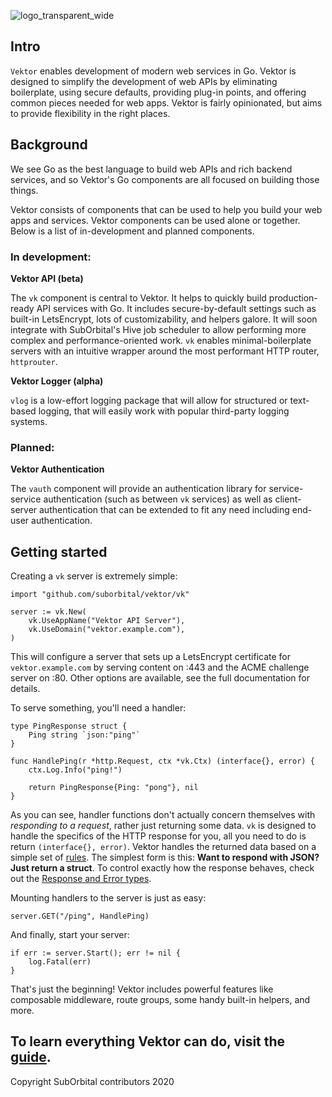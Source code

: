 ![logo_transparent_wide](https://user-images.githubusercontent.com/5942370/79701505-ac2d8f80-826b-11ea-8681-4346765a1802.png)

## Intro
`Vektor` enables development of modern web services in Go. Vektor is designed to simplify the development of web APIs by eliminating boilerplate, using secure defaults, providing plug-in points, and offering common pieces needed for web apps. Vektor is fairly opinionated, but aims to provide flexibility in the right places.

## Background
We see Go as the best language to build web APIs and rich backend services, and so Vektor's Go components are all focused on building those things. 

Vektor consists of components that can be used to help you build your web apps and services. Vektor components can be used alone or together. Below is a list of in-development and planned components.

### In development:

**Vektor API (beta)**

The `vk` component is central to Vektor. It helps to quickly build production-ready API services with Go. It includes secure-by-default settings such as built-in LetsEncrypt, lots of customizability, and helpers galore. It will soon integrate with SubOrbital's Hive job scheduler to allow performing more complex and performance-oriented work. `vk` enables minimal-boilerplate servers with an intuitive wrapper around the most performant HTTP router, `httprouter`.

**Vektor Logger (alpha)**

`vlog` is a low-effort logging package that will allow for structured or text-based logging, that will easily work with popular third-party logging systems.

### Planned:

**Vektor Authentication**

The `vauth` component will provide an authentication library for service-service authentication (such as between `vk` services) as well as client-server authentication that can be extended to fit any need including end-user authentication.

## Getting started

Creating a `vk` server is extremely simple:
```golang
import "github.com/suborbital/vektor/vk"

server := vk.New(
	vk.UseAppName("Vektor API Server"),
	vk.UseDomain("vektor.example.com"),
)
```
This will configure a server that sets up a LetsEncrypt certificate for `vektor.example.com` by serving content on :443 and the ACME challenge server on :80. Other options are available, see the full documentation for details.

To serve something, you'll need a handler:
```golang
type PingResponse struct {
	Ping string `json:"ping"`
}

func HandlePing(r *http.Request, ctx *vk.Ctx) (interface{}, error) {
	ctx.Log.Info("ping!")

	return PingResponse{Ping: "pong"}, nil
}
```
As you can see, handler functions don't actually concern themselves with _responding to a request_, rather just returning some data. `vk` is designed to handle the specifics of the HTTP response for you, all you need to do is return `(interface{}, error)`. Vektor handles the returned data based on a simple set of [rules](./docs/responses.md). The simplest form is this: **Want to respond with JSON? Just return a struct**. To control exactly how the response behaves, check out the [Response and Error types](./docs/guide.md#response-handling-rules).

Mounting handlers to the server is just as easy:
```golang
server.GET("/ping", HandlePing)
```

And finally, start your server:
```golang
if err := server.Start(); err != nil {
	log.Fatal(err)
}
```

That's just the beginning! Vektor includes powerful features like composable middleware, route groups, some handy built-in helpers, and more.

## To learn everything Vektor can do, visit the [guide](./docs/guide.md).

Copyright SubOrbital contributors 2020
